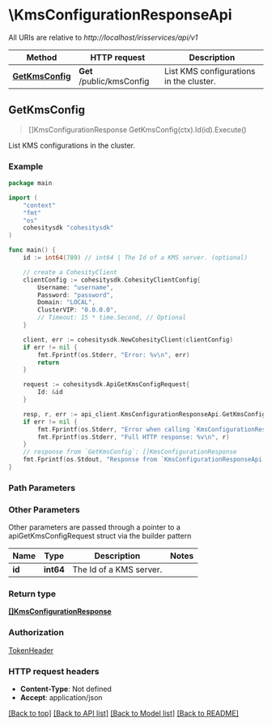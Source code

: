 # \KmsConfigurationResponseApi

All URIs are relative to *http://localhost/irisservices/api/v1*

Method | HTTP request | Description
------------- | ------------- | -------------
[**GetKmsConfig**](KmsConfigurationResponseApi.md#GetKmsConfig) | **Get** /public/kmsConfig | List KMS configurations in the cluster.



## GetKmsConfig

> []KmsConfigurationResponse GetKmsConfig(ctx).Id(id).Execute()

List KMS configurations in the cluster.

### Example

```go
package main

import (
    "context"
    "fmt"
    "os"
    cohesitysdk "cohesitysdk"
)

func main() {
    id := int64(789) // int64 | The Id of a KMS server. (optional)

    // create a CohesityClient
    clientConfig := cohesitysdk.CohesityClientConfig{
        Username: "username",
        Password: "password",
        Domain: "LOCAL",
        ClusterVIP: "0.0.0.0",
        // Timeout: 15 * time.Second, // Optional 
    }

    client, err := cohesitysdk.NewCohesityClient(clientConfig)
    if err != nil {
        fmt.Fprintf(os.Stderr, "Error: %v\n", err)
        return
    }

    request := cohesitysdk.ApiGetKmsConfigRequest{
        Id: &id
    }

    resp, r, err := api_client.KmsConfigurationResponseApi.GetKmsConfig(request)
    if err != nil {
        fmt.Fprintf(os.Stderr, "Error when calling `KmsConfigurationResponseApi.GetKmsConfig``: %v\n", err)
        fmt.Fprintf(os.Stderr, "Full HTTP response: %v\n", r)
    }
    // response from `GetKmsConfig`: []KmsConfigurationResponse
    fmt.Fprintf(os.Stdout, "Response from `KmsConfigurationResponseApi.GetKmsConfig`: %v\n", resp)
}
```

### Path Parameters



### Other Parameters

Other parameters are passed through a pointer to a apiGetKmsConfigRequest struct via the builder pattern


Name | Type | Description  | Notes
------------- | ------------- | ------------- | -------------
 **id** | **int64** | The Id of a KMS server. | 

### Return type

[**[]KmsConfigurationResponse**](KmsConfigurationResponse.md)

### Authorization

[TokenHeader](../README.md#TokenHeader)

### HTTP request headers

- **Content-Type**: Not defined
- **Accept**: application/json

[[Back to top]](#) [[Back to API list]](../README.md#documentation-for-api-endpoints)
[[Back to Model list]](../README.md#documentation-for-models)
[[Back to README]](../README.md)

